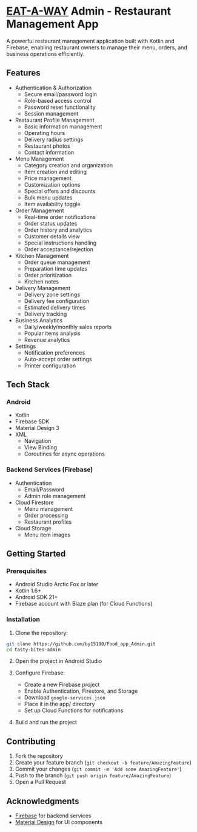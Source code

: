 # [EAT-A-WAY](https://github.com/by15190/Food_app) Admin - Restaurant Management App

A powerful restaurant management application built with Kotlin and Firebase, enabling restaurant owners to manage their menu, orders, and business operations efficiently.

## Features

- Authentication & Authorization
  - Secure email/password login
  - Role-based access control
  - Password reset functionality
  - Session management
- Restaurant Profile Management
  - Basic information management
  - Operating hours
  - Delivery radius settings
  - Restaurant photos
  - Contact information
- Menu Management
  - Category creation and organization
  - Item creation and editing
  - Price management
  - Customization options
  - Special offers and discounts
  - Bulk menu updates
  - Item availability toggle
- Order Management
  - Real-time order notifications
  - Order status updates
  - Order history and analytics
  - Customer details view
  - Special instructions handling
  - Order acceptance/rejection
- Kitchen Management
  - Order queue management
  - Preparation time updates
  - Order prioritization
  - Kitchen notes
- Delivery Management
  - Delivery zone settings
  - Delivery fee configuration
  - Estimated delivery times
  - Delivery tracking
- Business Analytics
  - Daily/weekly/monthly sales reports
  - Popular items analysis
  - Revenue analytics
- Settings
  - Notification preferences
  - Auto-accept order settings
  - Printer configuration

## Tech Stack

### Android
- Kotlin
- Firebase SDK
- Material Design 3
- XML
  - Navigation
  - View Binding
  - Coroutines for async operations
 

### Backend Services (Firebase)
- Authentication
  - Email/Password
  - Admin role management
- Cloud Firestore
  - Menu management
  - Order processing
  - Restaurant profiles
- Cloud Storage
  - Menu item images




## Getting Started

### Prerequisites
- Android Studio Arctic Fox or later
- Kotlin 1.6+
- Android SDK 21+
- Firebase account with Blaze plan (for Cloud Functions)

### Installation

1. Clone the repository:
```bash
git clone https://github.com/by15190/Food_app_Admin.git
cd tasty-bites-admin
```

2. Open the project in Android Studio

3. Configure Firebase:
   - Create a new Firebase project
   - Enable Authentication, Firestore, and Storage
   - Download `google-services.json`
   - Place it in the app/ directory
   - Set up Cloud Functions for notifications

4. Build and run the project


## Contributing

1. Fork the repository
2. Create your feature branch (`git checkout -b feature/AmazingFeature`)
3. Commit your changes (`git commit -m 'Add some AmazingFeature'`)
4. Push to the branch (`git push origin feature/AmazingFeature`)
5. Open a Pull Request



## Acknowledgments

- [Firebase](https://firebase.google.com) for backend services
- [Material Design](https://m3.material.io) for UI components
